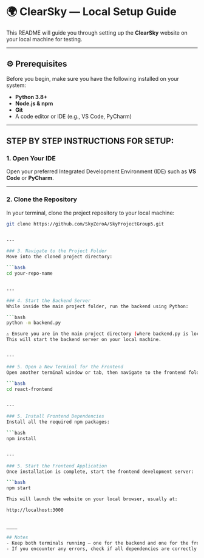 # 🌍 ClearSky — Local Setup Guide

This README will guide you through setting up the **ClearSky** website on your local machine for testing.

---

## ⚙️ Prerequisites

Before you begin, make sure you have the following installed on your system:

- **Python 3.8+**
- **Node.js & npm**
- **Git**
- A code editor or IDE (e.g., VS Code, PyCharm)

---



## STEP BY STEP INSTRUCTIONS FOR SETUP:

### 1. Open Your IDE
Open your preferred Integrated Development Environment (IDE) such as **VS Code** or **PyCharm**.

---

### 2. Clone the Repository
In your terminal, clone the project repository to your local machine:

```bash
git clone https://github.com/SkyZeroA/SkyProjectGroup5.git


---

### 3. Navigate to the Project Folder
Move into the cloned project directory:

```bash
cd your-repo-name


---

### 4. Start the Backend Server
While inside the main project folder, run the backend using Python:

```bash
python -m backend.py

⚠️ Ensure you are in the main project directory (where backend.py is located) before running this command.
This will start the backend server on your local machine.


---

### 5. Open a New Terminal for the Frontend
Open another terminal window or tab, then navigate to the frontend folder:

```bash
cd react-frontend


---

### 5. Install Frontend Dependencies
Install all the required npm packages:

```bash
npm install


---

### 5. Start the Frontend Application
Once installation is complete, start the frontend development server:

```bash
npm start

This will launch the website on your local browser, usually at:

http://localhost:3000


____

## Notes
- Keep both terminals running — one for the backend and one for the frontend.
- If you encounter any errors, check if all dependencies are correctly installed.
